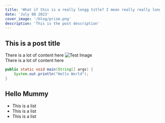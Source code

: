 ```yaml
---
title: 'What if this is a really longg title? I mean really really longg title? i guess it is long enough now.'
date: 'July 08 2023'
cover_image: '/blog/prism.png'
description: 'This is the post description'
---
```


## This is a post title

There is a lot of content here
![Test Image](/blog/prism.png)  
There is a lot of content here

```java
public static void main(String[] args) {
    System.out.println("Hello World");
}
```

## Hello Mummy

- This is a list
- This is a list
- This is a list
